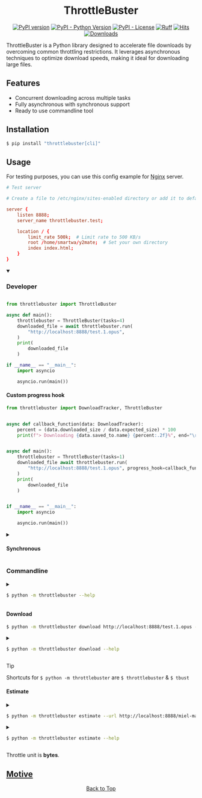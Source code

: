 <div align="center">

# ThrottleBuster

[![PyPI version](https://badge.fury.io/py/throttlebuster.svg)](https://pypi.org/project/throttlebuster)
[![PyPI - Python Version](https://img.shields.io/pypi/pyversions/throttlebuster)](https://pypi.org/project/throttlebuster)
[![PyPI - License](https://img.shields.io/pypi/l/throttlebuster)](https://pypi.org/project/throttlebuster)
[![Ruff](https://img.shields.io/endpoint?url=https://raw.githubusercontent.com/astral-sh/ruff/main/assets/badge/v2.json)](https://github.com/astral-sh/ruff)
[![Hits](https://hits.sh/github.com/Simatwa/throttlebuster.svg?label=Total%20hits&logo=dotenv)](https://github.com/Simatwa/throttlebuster "Total hits")
[![Downloads](https://pepy.tech/badge/throttlebuster)](https://pepy.tech/project/throttlebuster)
<!-- 
[![Code Coverage](https://img.shields.io/codecov/c/github/Simatwa/throttlebuster)](https://codecov.io/gh/Simatwa/throttlebuster)
-->
<!-- TODO: Add logo & wakatime-->
</div>

ThrottleBuster is a Python library designed to accelerate file downloads by overcoming common throttling restrictions. It leverages asynchronous techniques to optimize download speeds, making it ideal for downloading large files.

## Features

- Concurrent downloading across multiple tasks
- Fully asynchronous with synchronous support
- Ready to use commandline tool


## Installation

```bash
$ pip install "throttlebuster[cli]"
```

## Usage

For testing purposes, you can use this config example for [Nginx](https://nginx.org) server.

```conf
# Test server

# Create a file to /etc/nginx/sites-enabled directory or add it to default nginx.conf file

server {
    listen 8888;
    server_name throttlebuster.test;

    location / {
        limit_rate 500k;  # Limit rate to 500 KB/s
        root /home/smartwa/y2mate;  # Set your own directory
        index index.html;
    }
}

```

<details open>

<summary>

### Developer
</summary>

```python

from throttlebuster import ThrottleBuster

async def main():
    throttlebuster = ThrottleBuster(tasks=4)
    downloaded_file = await throttlebuster.run(
        "http://localhost:8888/test.1.opus",
    )
    print(
        downloaded_file
    )

if __name__ == "__main__":
    import asyncio

    asyncio.run(main())

```

#### Custom progress hook

```python
from throttlebuster import DownloadTracker, ThrottleBuster


async def callback_function(data: DownloadTracker):
    percent = (data.downloaded_size / data.expected_size) * 100
    print(f"> Downloading {data.saved_to.name} {percent:.2f}%", end="\r")


async def main():
    throttlebuster = ThrottleBuster(tasks=1)
    downloaded_file await throttlebuster.run(
        "http://localhost:8888/test.1.opus", progress_hook=callback_function
    )
    print(
        downloaded_file
    )


if __name__ == "__main__":
    import asyncio

    asyncio.run(main())

```

<details>

<summary>

#### Synchronous
</summary>

```python
from throttlebuster import ThrottleBuster

throttlebuster = ThrottleBuster()

downloaed_file = throttlebuster.run_sync("http://localhost:8888/test.1.opus")

print(
    downloaded_file
)

```
</details>

</details>

### Commandline

<details>

<summary>

```sh
$ python -m throttlebuster --help
```
</summary>

```
Usage: python -m throttlebuster [OPTIONS] COMMAND [ARGS]...

  Accelerate file downloads by overcoming common throttling restrictions
  envvar-prefix : THROTTLEBUSTER.

Options:
  --version  Show the version and exit.
  --help     Show this message and exit.

Commands:
  download  Download file using http protocol
  estimate  Estimate download duration for different tasks
```

</details>

#### Download

```sh
$ python -m throttlebuster download http://localhost:8888/test.1.opus --tasks 14
```

<details>

<summary>

```sh
$ python -m throttlebuster download --help
```

</summary>

```
Usage: tbust download [OPTIONS] URL

  Download file using http protocol

Options:
  -T, --tasks INTEGER RANGE     Number of tasks to carry out the download
                                  [default: 2; 1<=x<=1000]
  -Z, --chunk-size INTEGER        Streaming download chunk size in kilobytes
                                  [default: 256]
  -D, --dir DIRECTORY             Directory for saving the downloaded file to
                                  [default:
                                  /home/...]
  -P, --part-dir DIRECTORY        Directory for temporarily saving the
                                  downloaded file-parts to  [default:
                                  /home/...]
  -E, --part-extension TEXT       Filename extension for download parts
                                  [default: .part]
  -H, --request-headers TEXT...   Httpx request header - [key value] : default
  -C, --request-cookies TEXT...   Httpx request cookie - [key value]: default
  -B, --merge-buffer-size INTEGER RANGE
                                  Buffer size for merging the separated files
                                  in kilobytes  [default: 256; 1<=x<=102400]
  -F, --filename TEXT             Filename for the downloaded content
  -M, --mode [start|resume|auto]  Whether to start or resume incomplete
                                  download  [default: auto]
  -L, --file-size INTEGER         Size of the file to be downloaded
  -K, --colour TEXT               Progress bar display color  [default: cyan]
  -k, --keep-parts                Whether to retain the separate download
                                  parts
  -s, --simple                    Show percentage and bar only in progressbar
  -t, --test                      Just test if download is possible but do not
                                  actually download
  -a, --ascii                     Use unicode (smooth blocks) to fill the
                                  progress-bar meter
  -l, --no-leave                  Do not keep all leaves of the progressbar
  -z, --disable-progress-bar      Do not show progress_bar
  -i, --suppress-incompatible-error
                                  Do no raise error when response headers lack
                                  Etag
  -q, --quiet                     Do not show any interactive information
  -v, --verbose                   Show more detailed information  [default: 0]
  --help                          Show this message and exit.
```

</details>

> [!TIP]
> Shortcuts for `$ python -m throttlebuster` are `$ throttlebuster` & `$ tbust`

#### Estimate

<details>

<summary>

```sh
$ python -m throttlebuster estimate --url http://localhost:8888/miel-martin.webm 260000

```

</summary>

```
         337.88 MB at 260.00 KB/s         
┏━━━━━━━━━┳━━━━━━━━━━━━┳━━━━━━━━━━━━━━━━━┓
┃ Threads ┃ Duration   ┃ Load per thread ┃
┡━━━━━━━━━╇━━━━━━━━━━━━╇━━━━━━━━━━━━━━━━━┩
│ 20      │ 1.08 Mins  │ 16.89 MB        │
│ 19      │ 1.14 Mins  │ 17.78 MB        │
│ 18      │ 1.20 Mins  │ 18.77 MB        │
│ 17      │ 1.27 Mins  │ 19.88 MB        │
│ 16      │ 1.35 Mins  │ 21.12 MB        │
│ 15      │ 1.44 Mins  │ 22.53 MB        │
│ 14      │ 1.55 Mins  │ 24.13 MB        │
│ 13      │ 1.67 Mins  │ 25.99 MB        │
│ 12      │ 1.80 Mins  │ 28.16 MB        │
│ 11      │ 1.97 Mins  │ 30.72 MB        │
│ 10      │ 2.17 Mins  │ 33.79 MB        │
│ 9       │ 2.41 Mins  │ 37.54 MB        │
│ 8       │ 2.71 Mins  │ 42.24 MB        │
│ 7       │ 3.09 Mins  │ 48.27 MB        │
│ 6       │ 3.61 Mins  │ 56.31 MB        │
│ 5       │ 4.33 Mins  │ 67.58 MB        │
│ 4       │ 5.41 Mins  │ 84.47 MB        │
│ 3       │ 7.22 Mins  │ 112.63 MB       │
│ 2       │ 10.83 Mins │ 168.94 MB       │
└─────────┴────────────┴─────────────────┘
```

</details>


<details>

<summary>

```sh
$ python -m throttlebuster estimate --help
```

</summary>

```
Usage: python -m throttlebuster estimate [OPTIONS] THROTTLE

  Estimate download duration for different tasks

Options:
  -U, --url TEXT               Url to the target file
  -S, --size INTEGER           Size in bytes of the targeted file
  -T, --tasks INTEGER RANGE  Threads amount to base the estimate on : Range
                               (2-30)  [1<=x<=1000]
  -j, --json                   Stdout estimates in json format
  --help                       Show this message and exit.
```

</details>

Throttle unit is **bytes**.

## [Motive](https://github.com/Simatwa/moviebox-api/issues/29#issue-3297158834)

<div align="center">

[Back to Top](#throttlebuster)

</div>
